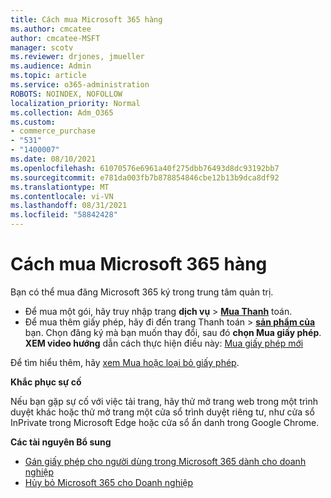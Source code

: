 ```yaml
---
title: Cách mua Microsoft 365 hàng
ms.author: cmcatee
author: cmcatee-MSFT
manager: scotv
ms.reviewer: drjones, jmueller
ms.audience: Admin
ms.topic: article
ms.service: o365-administration
ROBOTS: NOINDEX, NOFOLLOW
localization_priority: Normal
ms.collection: Adm_O365
ms.custom:
- commerce_purchase
- "531"
- "1400007"
ms.date: 08/10/2021
ms.openlocfilehash: 61070576e6961a40f275dbb76493d8dc93192bb7
ms.sourcegitcommit: e781da003fb7b878854846cbe12b13b9dca8df92
ms.translationtype: MT
ms.contentlocale: vi-VN
ms.lasthandoff: 08/31/2021
ms.locfileid: "58842428"
---
```

# <a name="how-to-make-a-microsoft-365-purchase"></a>Cách mua Microsoft 365 hàng

Bạn có thể mua đăng Microsoft 365 ký trong trung tâm quản trị.
  
- Để mua một gói, hãy truy nhập trang **dịch vụ** \> **[Mua Thanh](https://go.microsoft.com/fwlink/p/?linkid=868433)** toán.
- Để mua thêm giấy phép, hãy đi đến trang Thanh toán  \> **[sản phẩm của](https://go.microsoft.com/fwlink/p/?linkid=842054)** bạn. Chọn đăng ký mà bạn muốn thay đổi, sau đó **chọn Mua giấy phép**.\
**XEM video hướng** dẫn cách thực hiện điều này: [Mua giấy phép mới](https://go.microsoft.com/fwlink/p/?linkid=2154857)
  
Để tìm hiểu thêm, hãy [xem Mua hoặc loại bỏ giấy phép](https://docs.microsoft.com/microsoft-365/commerce/licenses/buy-licenses).

**Khắc phục sự cố**

Nếu bạn gặp sự cố với việc tải trang, hãy thử mở trang web trong một trình duyệt khác hoặc thử mở trang một cửa sổ trình duyệt riêng tư, như cửa sổ InPrivate trong Microsoft Edge hoặc cửa sổ ẩn danh trong Google Chrome.

**Các tài nguyên Bổ sung**
  
- [Gán giấy phép cho người dùng trong Microsoft 365 dành cho doanh nghiệp](https://docs.microsoft.com/microsoft-365/admin/add-users/add-users)
- [Hủy bỏ Microsoft 365 cho Doanh nghiệp](https://docs.microsoft.com/microsoft-365/commerce/subscriptions/cancel-your-subscription)